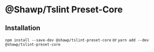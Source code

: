 # @Shawp/Tslint Preset-Core

## Installation

`npm install --save-dev @shawp/tslint-preset-core`
or
`yarn add --dev @shawp/tslint-preset-core`

